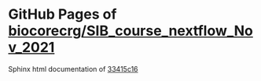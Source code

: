 GitHub Pages of [biocorecrg/SIB_course_nextflow_Nov_2021](https://github.com/biocorecrg/SIB_course_nextflow_Nov_2021.git)
===
Sphinx html documentation of [33415c16](https://github.com/biocorecrg/SIB_course_nextflow_Nov_2021/tree/33415c1664956fd7a5f1ead0f2655adc364b9c54)
